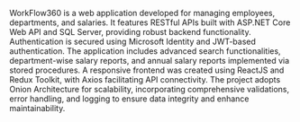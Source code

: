 WorkFlow360 is a web application developed for managing employees, departments, and salaries. It features RESTful APIs built with ASP.NET Core Web API and SQL Server, providing robust backend functionality. Authentication is secured using Microsoft Identity and JWT-based authentication. The application includes advanced search functionalities, department-wise salary reports, and annual salary reports implemented via stored procedures. A responsive frontend was created using ReactJS and Redux Toolkit, with Axios facilitating API connectivity. The project adopts Onion Architecture for scalability, incorporating comprehensive validations, error handling, and logging to ensure data integrity and enhance maintainability.

